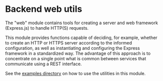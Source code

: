 # **Backend web utils**

The "web" module contains tools for creating a server and web framework
(Express.js) to handle HTTP(S) requests.

This module provides functions capable of deciding, for example, whether to
create an HTTP or HTTPS server according to the informed configuration, as well
as instantiating and configuring the Express framework in a standardized way.
The advantage of this approach is to concentrate on a single point what is
common between services that communicate using a REST interface.

See the [examples directory](../../examples/web) on how to use the utilities in this module.

